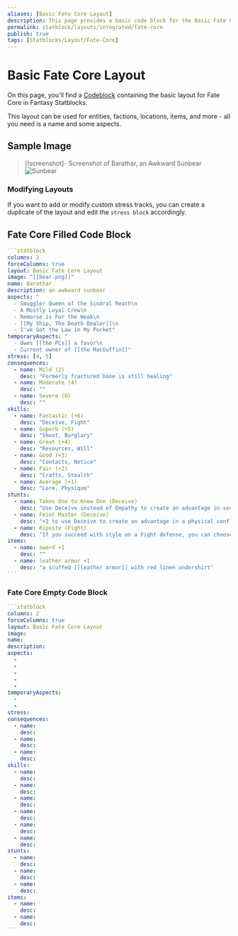 ```yaml
---
aliases: [Basic Fate Core Layout]
description: This page provides a basic code block for the Basic Fate Core
permalink: statblock/layouts/integrated/fate-core
publish: true
tags: [Statblocks/Layout/Fate-Core]
---
```


# Basic Fate Core Layout

On this page, you'll find a [Codeblock](Glossary/Code%20Block.md) containing the basic layout for Fate Core in Fantasy Statblocks. 

This layout can be used for entities, factions, locations, items, and more - all you need is a name and some aspects.

## Sample Image

> [!screenshot]- Screenshot of Barathar, an Awkward Sunbear
> ![Sunbear](https://github.com/valentine195/fantasy-statblocks/blob/gh-pages/images/statblock/statblock-crazy-bear.png?raw=true)

### Modifying Layouts

If you want to add or modify custom stress tracks, you can create a duplicate of the layout and edit the `stress block` accordingly.

## Fate Core Filled Code Block

````yaml
```statblock
columns: 2
forceColumns: true
layout: Basic Fate Core Layout
image: "[[bear.png]]"
name: Barathar
description: an awkward sunbear
aspects: "
  - Smuggler Queen of the Sindral Reach\n
  - A Mostly Loyal Crew\n
  - Remorse is For the Weak\n
  - [[My Ship, The Death Dealer]]\n
  - I've Got the Law in My Pocket"
temporaryAspects: "
  - Owes [[the PCs]] a favor\n
  - Current owner of [[the MacGuffin]]"
stress: [4, 5]
consequences:
  - name: Mild (2)
    desc: "Formerly fractured bone is still healing"
  - name: Moderate (4)
    desc: ""
  - name: Severe (6)
    desc: ""
skills:
  - name: Fantastic (+6)
    desc: "Deceive, Fight"
  - name: Superb (+5)
    desc: "Shoot, Burglary"
  - name: Great (+4)
    desc: "Resources, Will"
  - name: Good (+3)
    desc: "Contacts, Notice"
  - name: Fair (+2)
    desc: "Crafts, Stealth"
  - name: Average (+1)
    desc: "Lore, Physique"
stunts:
  - name: Takes One to Know One (Deceive)
    desc: "Use Deceive instead of Empathy to create an advantage in social situations."
  - name: Feint Master (Deceive)
    desc: "+2 to use Deceive to create an advantage in a physical conflict."
  - name: Riposte (Fight)
    desc: "If you succeed with style on a Fight defense, you can choose to inflict a 2-shift hit rather than take a boost."
items:
  - name: sword +1
    desc: ""
  - name: leather armor +1
    desc: "a scuffed [[leather armor]] with red linen undershirt"
```
````

### Fate Core Empty Code Block

````yaml
```statblock
columns: 2
forceColumns: true
layout: Basic Fate Core Layout
image: 
name: 
description: 
aspects: 
  - 
  - 
  - 
  - 
  - 
temporaryAspects: 
  - 
  - 
stress: 
consequences:
  - name: 
    desc: 
  - name: 
    desc: 
  - name: 
    desc: 
skills:
  - name: 
    desc: 
  - name: 
    desc: 
  - name: 
    desc: 
  - name: 
    desc: 
  - name: 
    desc: 
  - name: 
    desc: 
stunts:
  - name: 
    desc: 
  - name: 
    desc: 
  - name: 
    desc: 
items:
  - name: 
    desc: 
  - name: 
    desc: 
```
````

